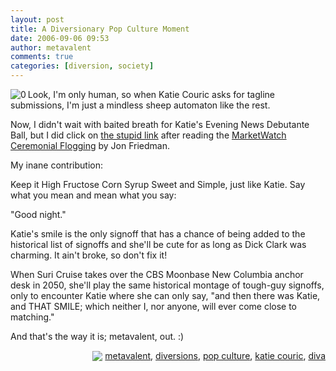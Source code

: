 ```yaml
---
layout: post
title: A Diversionary Pop Culture Moment
date: 2006-09-06 09:53
author: metavalent
comments: true
categories: [diversion, society]
---
```

<p><!--Lead Photo --><a href="http://www.cbsnews.com/stories/2006/09/05/eveningnews/main1967335.shtml"><img src="http://metavalent.info/images/cbs.eveningnews.logo.jpg" border="0" alt="0" align="left" /></a><!-- Commentary -->Look, I'm only human, so when Katie Couric asks for tagline submissions, I'm just a mindless sheep automaton like the rest.</p>
<p>Now, I didn't wait with baited breath for Katie's Evening News Debutante Ball, but I did click on <a href="http://www.cbsnews.com/stories/2006/09/05/eveningnews/main1967335.shtml">the stupid link</a> after reading the <a href="http://www.marketwatch.com/news/story/Story.aspx?guid=%7BF082F249%2D9172%2D4BF7%2DB3BE%2D25BB4DD2C869%7D&amp;siteid=">MarketWatch Ceremonial Flogging</a> by Jon Friedman.</p>
<p>My inane contribution:</p>
<p>Keep it High Fructose Corn Syrup Sweet and Simple, just like Katie. Say what you mean and mean what you say:</p>
<p>"Good night."</p>
<p>Katie's smile is the only signoff that has a chance of being added to the historical list of signoffs and she'll be cute for as long as Dick Clark was charming.  It ain't broke, so don't fix it!</p>
<p>When Suri Cruise takes over the CBS Moonbase New Columbia anchor desk in 2050, she'll play the same historical montage of tough-guy signoffs, only to encounter Katie where she can only say, "and then there was Katie, and THAT SMILE; which neither I, nor anyone, will ever come close to matching."</p>
<p>And that's the way it is; metavalent, out. :)</p>
<p><!-- Tags -->
<div align="right">
<p><img src="http://metavalent.info/images/technorati.bug.10x10.jpg" align="absbottom" border="0"/> <a href="http://technorati.com/tag/metavalent" rel="tag">metavalent</a>, <a href="http://technorati.com/tag/diversions" rel="tag">diversions</a>, <a href="http://technorati.com/tag/pop+culture" rel="tag">pop culture</a>, <a href="http://technorati.com/tag/katie+couric" rel="tag">katie couric</a>, <a href="http://technorati.com/tag/diva" rel="tag">diva</a>
</p></div>
</p><p><!-- //End Tags -->
</p>

